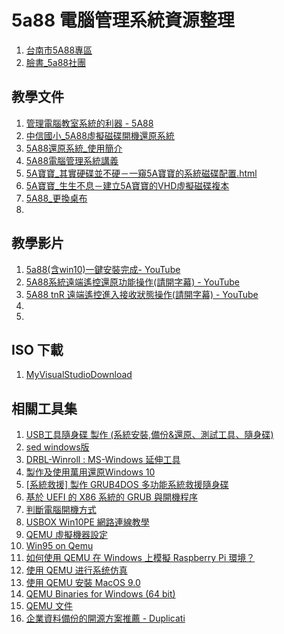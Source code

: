 # 5a88 電腦管理系統資源整理

1. [台南市5A88專區](http://5a88.tn.edu.tw/)
2. [臉書_5a88社團](https://www.facebook.com/groups/5a88.tw/)


## 教學文件

1. [管理電腦教室系統的利器 - 5A88](http://k12cc.tw/Site/kc12266/dir_wpIQ0p/article_FxZDEs.html)
2. [中信國小_5A88虛擬磁碟開機還原系統](http://webnas.bhes.ntpc.edu.tw/wordpress/wp-content/uploads/2018/12/5A88%E8%99%9B%E6%93%AC%E7%A3%81%E7%A2%9F%E9%96%8B%E6%A9%9F%E9%82%84%E5%8E%9F%E7%B3%BB%E7%B5%B1.pdf)
3. [5A88還原系統_使用簡介](http://notebook119.blogspot.com/2016/11/5a88.html)
4. [5A88電腦管理系統講義](http://maker.tn.edu.tw/modules/tad_book3/index.php?op=list_docs&tbsn=15)
5. [5A寶寶_其實硬碟並不硬－一窺5A寶寶的系統磁碟配置.html](http://k12cc.tw/Site/kc11533/Blog/article_5325a393b82e3.html)
6. [5A寶寶_生生不息－建立5A寶寶的VHD虛擬磁碟複本](http://k12cc.tw/Site/kc11533/Blog/article_qQ4z8Y.html#fp=kc11533/Blog/article_qQ4z8Y.html)
7. [5A88_更換桌布](http://120.116.22.209/blogs/index.php?op=ViewArticle&articleId=650&blogId=1)
8. []()

## 教學影片

1. [5a88(含win10)一鍵安裝完成- YouTube](https://www.youtube.com/watch?v=sdhQ85YOQvU)
2. [5A88系統遠端遙控還原功能操作(請開字幕) - YouTube](https://www.youtube.com/watch?v=HLc63GqAXf4)
3. [5A88 tnR 遠端遙控進入接收狀態操作(請開字幕) - YouTube](https://www.youtube.com/watch?v=96A2EhXaczI)
4. []()
5. []()


## ISO 下載

1. [MyVisualStudioDownload](https://my.visualstudio.com/downloads)


## 相關工具集

1. [USB工具隨身碟 製作 (系統安裝,備份&還原、測試工具、隨身碟)](https://trg.chu.edu.tw/wordpress/?p=356)
2. [sed windows版](http://120.116.22.209/blogs/index.php?op=ViewArticle&articleId=691&blogId=1)
3. [DRBL-Winroll : MS-Windows 延伸工具](http://drbl-winroll.nchc.org.tw/)
4. [製作及使用萬用還原Windows 10](http://taiwin.blogspot.com/search/label/%E8%90%AC%E7%94%A8%E9%82%84%E5%8E%9F)
5. [[系統救援] 製作 GRUB4DOS 多功能系統救援隨身碟](https://mks.tw/208/%E8%A3%BD%E4%BD%9C-grub4dos-%E5%A4%9A%E5%8A%9F%E8%83%BD%E7%B3%BB%E7%B5%B1%E6%95%91%E6%8F%B4%E9%9A%A8%E8%BA%AB%E7%A2%9F)
6. [ 基於 UEFI 的 X86 系統的 GRUB 與開機程序](https://access.redhat.com/documentation/zh-tw/red_hat_enterprise_linux/6/html/installation_guide/s2-grub-whatis-booting-uefi)
7. [判斷電腦開機方式](https://min-sheng.github.io/teaching/UEFI_%E9%9B%99%E7%A1%AC%E7%A2%9F%E5%AE%89%E8%A3%9D_Win-10_x_Ubuntu_16.04_%E9%9B%99%E7%B3%BB%E7%B5%B1%E6%95%99%E5%AD%B8/)
8. [USBOX Win10PE 網路連線教學](http://hsuanthony.pixnet.net/blog/post/220336332-usbox-3.1-win10pe-%E7%B6%B2%E8%B7%AF%E9%80%A3%E7%B7%9A%E6%95%99%E5%AD%B8)
9. [QEMU 虛擬機器設定](https://moon-half.info/p/331)
10. [Win95 on Qemu](http://www.gamebase.com.tw/forum/30032/topic/96368902/1)
11. [如何使用 QEMU 在 Windows 上模擬 Raspberry Pi 環境？](https://sites.google.com/a/cavedu.com/lab/rpi?overridemobile=true)
12. [使用 QEMU 进行系统仿真](https://www.ibm.com/developerworks/cn/linux/l-qemu/)
13. [使用 QEMU 安裝 MacOS 9.0](https://www.emaculation.com/doku.php/ppc-osx-on-qemu-for-windows)
14. [QEMU Binaries for Windows (64 bit)](https://qemu.weilnetz.de/w64/)
15. [QEMU 文件](https://qemu.weilnetz.de/doc/3.1/qemu-doc.html)
16. [企業資料備份的開源方案推薦 - Duplicati](http://blog.jason.tools/search/label/Duplicati)

